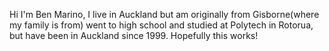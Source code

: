 Hi I'm Ben Marino, I live in Auckland but am originally from Gisborne(where my family is from) went to high school and studied at Polytech in Rotorua, but have been in Auckland since 1999. Hopefully this works!